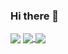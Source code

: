 ### Hi there 👋 

<img align="center" src="https://battery233-visitor-badge.glitch.me/badge?page_id=battery233"/>

<a href="https://github.com/battery233">
  <img align="center" src="https://github-readme-stats.vercel.app/api?username=battery233&count_private=true&show_icons=true&hide=stars&theme=vision-friendly-dark"/>
</a>
<a href="https://github.com/battery233">
  <img align="center" src="https://github-readme-stats.vercel.app/api/top-langs/?username=battery233&hide=jupyter%20notebook&layout=compact&langs_count=10&theme=vision-friendly-dark"/>
</a>

<!--
**Battery233/battery233** is a ✨ _special_ ✨ repository because its `README.md` (this file) appears on your GitHub profile.

Here are some ideas to get you started:

- 🔭 I’m currently working on ...
- 🌱 I’m currently learning ...
- 👯 I’m looking to collaborate on ...
- 🤔 I’m looking for help with ...
- 💬 Ask me about ...
- 📫 How to reach me: ...
- 😄 Pronouns: ...
- ⚡ Fun fact: ...
-->
